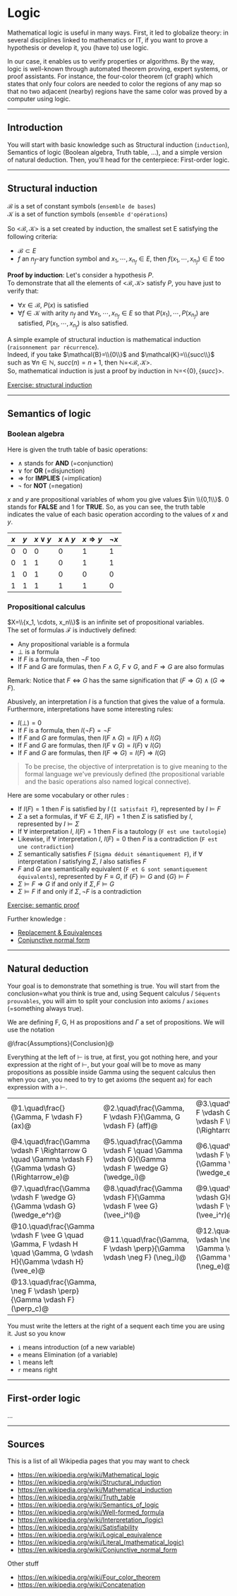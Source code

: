 # Logic

Mathematical logic is useful in many ways. First, it led to globalize theory: in several disciplines linked to mathematics or IT, if you want to prove a hypothesis or develop it, you (have to) use logic.

In our case, it enables us to verify properties or algorithms. By the way, logic is well-known through automated theorem proving, expert systems, or proof assistants. For instance, the four-color theorem (cf graph) which states that only four colors are needed to color the regions of any map so that no two adjacent (nearby) regions have the same color was proved by a computer using logic.

<hr class="sl">

## Introduction

You will start with basic knowledge such as Structural induction (`induction`), Semantics of logic (Boolean algebra, Truth table, ...), and a simple version of natural deduction. Then, you'll head for the centerpiece: First-order logic.

<hr class="sr">

## Structural induction

$\mathcal{B}$ is a set of constant symbols (`ensemble de bases`) 
</br>
$\mathcal{K}$ is a set of function symbols (`ensemble d'opérations`)

So <$\mathcal{B},\mathcal{K}$> is a set created by induction, the smallest set E satisfying the following criteria:

* $\mathcal{B} \subset E$
* $f$ an $n_{f}$-ary function symbol and $x_{1}, \cdots, x_{n_{f}} \in E$, then $f(x_{1}, \cdots, x_{n_{f}}) \in E$ too

**Proof by induction**: Let's consider a hypothesis $P$. 
</br>
To demonstrate that all the elements of <$\mathcal{B},\mathcal{K}$> satisfy $P$, you have just to verify that:

* $\forall x \in \mathcal{B}$, $P(x)$ is satisfied
* $\forall f \in \mathcal{K}$ with arity $n_{f}$ and $\forall x_{1}, \cdots, x_{n_{f}} \in E$ so that $P(x_{1}), \cdots, P(x_{n_{f}})$ are satisfied, $P(x_{1}, \cdots, x_{n_{f}})$ is also satisfied.

A simple example of structural induction is mathematical induction (`raisonnement par récurrence`).
</br>
Indeed, if you take $\mathcal{B}=\\{0\\}$ and $\mathcal{K}=\\{succ\\}$ such as $\forall n \in \mathbb{N}$, $succ(n)=n+1$, then $\mathbb{N}=$<$\mathcal{B},\mathcal{K}$>. 
</br>
So, mathematical induction is just a proof by induction in $\mathbb{N}$=<$\{0\},\{succ\}$>. 

[Exercise: structural induction](exercise_induction.md)

<hr class="sl">

## Semantics of logic

### Boolean algebra

Here is given the truth table of basic operations:

* $\wedge$ stands for **AND** (=conjunction)
* $\vee$ for **OR** (=disjunction)
* $\Rightarrow$ for **IMPLIES** (=implication)
* $\neg$ for **NOT** (=negation)

$x$ and $y$ are propositional variables of whom you give values $\in \\{0,1\\}$. $0$ stands for **FALSE** and $1$ for **TRUE**. So, as you can see, the truth table indicates the value of each basic operation according to the values of $x$ and $y$.

| $x$ | $y$ | $x \vee y$ | $x \wedge y$ | $x \Rightarrow y$ | $\neg x$ |
|---|---|---|---|---|---|
| 0 | 0 | 0 | 0 | 1 | 1 |
| 0 | 1 | 1 | 0 | 1 | 1 |
| 1 | 0 | 1 | 0 | 0 | 0 |
| 1 | 1 | 1 | 1 | 1 | 0 |

### Propositional calculus

$X=\\{x_1, \cdots, x_n\\}$ is an infinite set of propositional variables. 
</br>
The set of formulas $\mathcal{F}$ is inductively defined: 

* Any propositional variable is a formula
* $\perp$ is a formula
* If $F$ is a formula, then $\neg F$ too
* If $F$ and $G$ are formulas, then $F \wedge G$, $F \vee G$, and $F \Rightarrow G$ are also formulas

Remark: Notice that $F \Leftrightarrow G$ has the same signification that ($F \Rightarrow G$) $\wedge$ ($G \Rightarrow F$).

Abusively, an interpretation $I$ is a function that gives the value of a formula. Furthermore, interpretations have some interesting rules:

* $I(\perp)=0$
* If $F$ is a formula, then $I(\neg F)=\neg F$
* If $F$ and $G$ are formulas, then $I(F \wedge G)=I(F) \wedge I(G)$
* If $F$ and $G$ are formulas, then $I(F \vee G)=I(F) \vee I(G)$
* If $F$ and $G$ are formulas, then $I(F \Rightarrow G)=I(F) \Rightarrow I(G)$

> To be precise, the objective of interpretation is to give meaning to the formal language we've previously defined (the propositional variable and the basic operations also named logical connective). 

Here are some vocabulary or other rules :

* If $I(F)=1$ then $F$ is satisfied by $I$ (``I satisfait F``), represented by $I \models F$
* $\Sigma$ a set a formulas, if $\forall F \in \Sigma$, $I(F)=1$ then $\Sigma$ is satisfied by $I$, represented by $I \models \Sigma$
* If $\forall$ interpretation $I$, $I(F)=1$ then $F$ is a tautology (``F est une tautologie``)
* Likewise, if $\forall$ interpretation $I$, $I(F)=0$ then $F$ is a contradiction (``F est une contradiction``)
* $\Sigma$ semantically satisfies $F$ (``Sigma déduit sémantiquement F``), if $\forall$ interpretation $I$ satisfying $\Sigma$, $I$ also satisfies $F$
* $F$ and $G$ are semantically equivalent (``F et G sont semantiquement équivalents``), represented by $F \equiv G$, if $\{F\} \models G$ and $\{G\} \models F$
* $\Sigma \models F \Rightarrow G$ if and only if $\Sigma,F \models G$
* $\Sigma \models F$ if and only if $\Sigma, \neg F$ is a contradiction

[Exercise: semantic proof](exercise_semantic.md)

Further knowledge :
* [Replacement & Equivalences](replacement-equivalences.md)
* [Conjunctive normal form](cnf.md)
<hr class="sr">

## Natural deduction

Your goal is to demonstrate that something is true. You will start from the conclusion=what you think is true and, using Sequent calculus / `Séquents prouvables`, you will aim to split your conclusion into axioms / `axiomes` (=something always true).

We are defining F, G, H as propositions and $\Gamma$ a set of propositions. We will use the notation

@\frac{Assumptions}{Conclusion}@

Everything at the left of $\vdash$ is true, at first, you got nothing here, and your expression at the right of $\vdash$, but your goal will be to move as many propositions as possible inside Gamma using the sequent calculus then when you can, you need to try to get axioms (the sequent ax) for each expression with a $\vdash$.

<table class="table table-bordered table-striped border-dark table-dark">
    <tr>
        <td>@1.\quad\frac{}{\Gamma, F \vdash F} (ax)@</td>
        <td>@2.\quad\frac{\Gamma, F \vdash F}{\Gamma, G \vdash F} (aff)@</td>
        <td>@3.\quad\frac{\Gamma, F \vdash G}{\Gamma \vdash F \Rightarrow G} (\Rightarrow_i)@</td>    </tr>
    <tr>
        <td>@4.\quad\frac{\Gamma \vdash F \Rightarrow G \quad \Gamma \vdash F}{\Gamma \vdash G} (\Rightarrow_e)@</td>
        <td>@5.\quad\frac{\Gamma \vdash F \quad \Gamma \vdash G}{\Gamma \vdash F \wedge G} (\wedge_i)@</td>
        <td>@6.\quad\frac{\Gamma \vdash F \wedge G}{\Gamma \vdash F} (\wedge_e^l)@</td>
    </tr>
    <tr>
        <td>@7.\quad\frac{\Gamma \vdash F \wedge G}{\Gamma \vdash G} (\wedge_e^r)@</td>
        <td>@8.\quad\frac{\Gamma \vdash F}{\Gamma \vdash F \vee G} (\vee_i^l)@</td>
        <td>@9.\quad\frac{\Gamma \vdash G}{\Gamma \vdash F \vee G} (\vee_i^r)@</td>
    </tr>
    <tr>
        <td>@10.\quad\frac{\Gamma \vdash F \vee G \quad \Gamma, F \vdash H \quad \Gamma, G \vdash H}{\Gamma \vdash H} (\vee_e)@</td>
        <td>@11.\quad\frac{\Gamma, F \vdash \perp}{\Gamma \vdash \neg F} (\neg_i)@</td>
        <td>@12.\quad\frac{\Gamma \vdash \neg F \quad \Gamma \vdash F}{\Gamma \vdash \perp} (\neg_e)@</td>
    </tr>
    <tr>
        <td>@13.\quad\frac{\Gamma, \neg F \vdash \perp}{\Gamma \vdash F} (\perp_c)@</td>
    </tr>
</table>

You must write the letters at the right of a sequent each time you are using it. Just so you know

* `i` means introduction (of a new variable)
* `e` means Elimination (of a variable)
* `l` means left
* `r` means right

<hr class="sl">

## First-order logic

...

<hr class="sr">


## Sources

This is a list of all Wikipedia pages that you may want to check

* <https://en.wikipedia.org/wiki/Mathematical_logic>
* <https://en.wikipedia.org/wiki/Structural_induction>
* <https://en.wikipedia.org/wiki/Mathematical_induction>
* <https://en.wikipedia.org/wiki/Truth_table>
* <https://en.wikipedia.org/wiki/Semantics_of_logic>
* <https://en.wikipedia.org/wiki/Well-formed_formula>
* <https://en.wikipedia.org/wiki/Interpretation_(logic)>
* <https://en.wikipedia.org/wiki/Satisfiability>
* <https://en.wikipedia.org/wiki/Logical_equivalence>
* <https://en.wikipedia.org/wiki/Literal_(mathematical_logic)>
* <https://en.wikipedia.org/wiki/Conjunctive_normal_form>

Other stuff

* <https://en.wikipedia.org/wiki/Four_color_theorem>
* <https://en.wikipedia.org/wiki/Concatenation>

